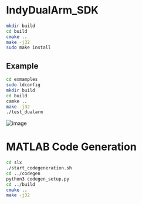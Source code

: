 # IndyDualArm_SDK

```bash
mkdir build
cd build
cmake ..
make -j32
sudo make install
```

## Example
```bash
cd exmamples
sudo ldconfig
mkdir build
cd build
camke ..
make -j32
./test_dualarm
```

![image](https://github.com/user-attachments/assets/b5e37a49-8f09-48ab-a368-5c2c09615bd1)
# MATLAB Code Generation
```bash
cd slx
./start_codegeneration.sh
cd ../codegen
python3 codegen_setup.py
cd ../build
cmake ..
make -j32
```
